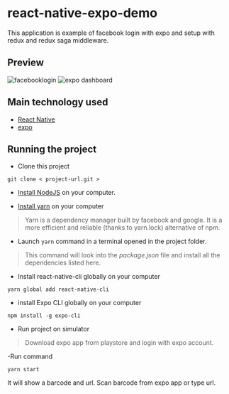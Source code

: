 # react-native-expo-demo
This application is example of facebook login with expo and setup with redux and redux saga middleware.

## Preview
![facebooklogin](https://user-images.githubusercontent.com/37612566/52701063-5bebdb00-2f9f-11e9-8901-049413ae3187.png)
![expo dashboard](https://user-images.githubusercontent.com/37612566/52701070-5e4e3500-2f9f-11e9-880f-2457c01beaab.png)


## Main technology used
- [React Native](https://github.com/facebook/react-native)
- [expo](https://expo.io/learn)

## Running the project
- Clone this project
```
git clone < project-url.git >
```

- [Install NodeJS](https://nodejs.org/en/) on your computer.

- [Install yarn](https://yarnpkg.com/en/docs/install) on your computer
> Yarn is a dependency manager built by facebook and google. It is a more efficient and reliable (thanks to yarn.lock) alternative of npm.

- Launch ``` yarn ``` command in a terminal opened in the project folder.
> This command will look into the *package.json* file and install all the dependencies listed here.

- Install react-native-cli globally on your computer
```
yarn global add react-native-cli
```

- install Expo CLI globally on your computer
```
npm install -g expo-cli
```

- Run project on simulator
 > Download expo app from playstore and login with expo account.
 
 -Run command
```
yarn start
```
It will show a barcode and url. Scan barcode from expo app or type url.
